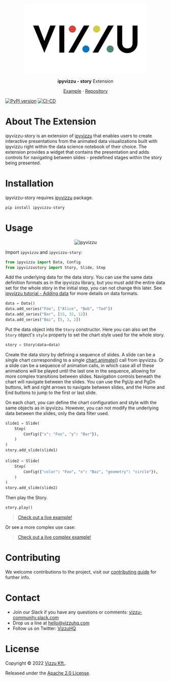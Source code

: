 <p align="center">
  <a href="https://github.com/vizzuhq/vizzu-lib">
    <img src="https://github.com/vizzuhq/vizzu-lib-doc/raw/main/docs/readme/infinite-60.gif" alt="Vizzu" />
  </a>
  <p align="center"><b>ipyvizzu - story</b> Extension</p>
  <p align="center">
    <a href="https://vizzuhq.github.io/ipyvizzu-story/examples/readme_complex/index.html">Example</a>
    · <a href="https://github.com/vizzuhq/ipyvizzu-story">Repository</a>
  </p>
</p>

[![PyPI version](https://badge.fury.io/py/ipyvizzu-story.svg)](https://badge.fury.io/py/ipyvizzu-story)
[![CI-CD](https://github.com/vizzuhq/ipyvizzu-story/actions/workflows/cicd.yml/badge.svg?branch=main)](https://github.com/vizzuhq/ipyvizzu-story/actions/workflows/cicd.yml)


# About The Extension

ipyvizzu-story is an extension of [ipyvizzu](https://github.com/vizzuhq/ipyvizzu) that enables users to create interactive presentations from the animated data visualizations built with ipyvizzu right within the data science notebook of their choice.
The extension provides a widget that contains the presentation and adds controls for navigating between slides - predefined stages within the story being presented.

# Installation

ipyvizzu-story requires [ipyvizzu](https://pypi.org/project/ipyvizzu) package.

```sh
pip install ipyvizzu-story
```

# Usage

<p align="center">
  <img src="https://github.com/vizzuhq/vizzu-ext-js-story/raw/main/assets/readme-example.gif" alt="ipyvizzu" />
</p>

Import `ipyvizzu` and `ipyvizzu-story`:

```python
from ipyvizzu import Data, Config
from ipyvizzustory import Story, Slide, Step
```

Add the underlying data for the data story. You can use the same data definition formats as in the ipyvizzu library, but you must add the entire data set for the whole story in the initial step, you can not change this later. See [ipyvizzu tutorial - Adding data](https://ipyvizzu.vizzuhq.com/tutorial/01_02_adding_data.html) for more details on data formats.

```python
data = Data()
data.add_series("Foo", ["Alice", "Bob", "Ted"])
data.add_series("Bar", [15, 32, 12])
data.add_series("Baz", [5, 3, 2])
```

Put the data object into the `Story` constructor. Here you can also set the `Story` object's `style` property to set the chart style used for the whole story.

```python
story = Story(data=data)
```

Create the data story by defining a sequence of slides. A slide can be a single chart corresponding to a single [chart.animate()](https://ipyvizzu.vizzuhq.com/tutorial/01_01_intro.html) call from ipyvizzu. Or a slide can be a sequence of animation calls, in which case all of these animations will be played until the last one in the sequence, allowing for more complex transitions between slides. Navigation controls beneath the chart will navigate between the slides. You can use the PgUp and PgDn buttons, left and right arrows to navigate between slides, and the Home and End buttons to jump to the first or last slide.

On each chart, you can define the chart configuration and style with the same objects as in ipyvizzu. However, you can not modify the underlying data between the slides, only the data filter used.

```python
slide1 = Slide(
    Step(
        Config({"x": "Foo", "y": "Bar"}),
    )
)
story.add_slide(slide1)

slide2 = Slide(
    Step(
        Config({"color": "Foo", "x": "Baz", "geometry": "circle"}),
    )
)
story.add_slide(slide2)
```

Then play the Story.

```python
story.play()
```

> [Check out a live example!](https://vizzuhq.github.io/ipyvizzu-story/examples/readme/index.html)

Or see a more complex use case:

> [Check out a live complex example!](https://vizzuhq.github.io/ipyvizzu-story/examples/readme_complex/index.html)

# Contributing

We welcome contributions to the project, visit our [contributing guide](https://github.com/vizzuhq/ipyvizzu-story/blob/main/CONTRIBUTING.md) for further info.

# Contact

* Join our Slack if you have any questions or comments: [vizzu-community.slack.com](https://join.slack.com/t/vizzu-community/shared_invite/zt-w2nqhq44-2CCWL4o7qn2Ns1EFSf9kEg)
* Drop us a line at hello@vizzuhq.com
* Follow us on Twitter: [VizzuHQ](https://twitter.com/VizzuHQ)

# License

Copyright © 2022 [Vizzu Kft.](https://vizzuhq.com).

Released under the [Apache 2.0 License](https://github.com/vizzuhq/vizzu-lib/blob/main/LICENSE).
